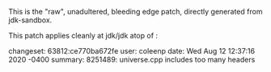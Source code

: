 This is the "raw", unadultered, bleeding edge patch, directly generated from jdk-sandbox.

This patch applies cleanly at jdk/jdk atop of :

changeset:   63812:ce770ba672fe
user:        coleenp
date:        Wed Aug 12 12:37:16 2020 -0400
summary:     8251489: universe.cpp includes too many headers







